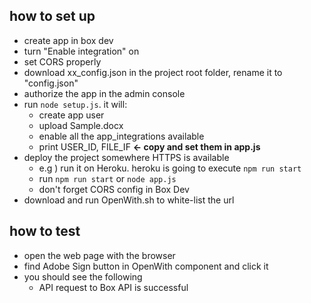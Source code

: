 ## how to set up

- create app in box dev 
- turn "Enable integration" on 
- set CORS properly
- download xx_config.json in the project root folder, rename it to "config.json"
- authorize the app in the admin console
- run `node setup.js`. it will:  
    - create app user
    - upload Sample.docx
    - enable all the app_integrations available
    - print USER_ID, FILE_IF **<- copy and set them in app.js**
- deploy the project somewhere HTTPS is available 
    - e.g ) run it on Heroku. heroku is going to execute `npm run start`
    - run `npm run start` or `node app.js`
    - don't forget CORS config in Box Dev
- download and run OpenWith.sh to white-list the url

## how to test

- open the web page with the browser
- find Adobe Sign button in OpenWith component and click it
- you should see the following
    - API request to Box API is successful
     

    

